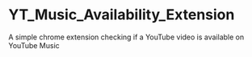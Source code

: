 # YT_Music_Availability_Extension
A simple chrome extension checking if a YouTube video is available on YouTube Music
